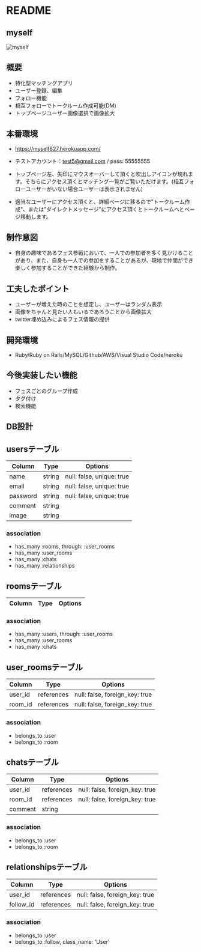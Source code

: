 # README

## myself
  ![myself](https://user-images.githubusercontent.com/67939220/91795805-99838800-ec59-11ea-89bb-0a25f994abc0.jpg)

## 概要
- 特化型マッチングアプリ
- ユーザー登録、編集
- フォロー機能
- 相互フォローでトークルーム作成可能(DM)
- トップページユーザー画像選択で画像拡大

## 本番環境
- https://myself827.herokuapp.com/
- テストアカウント：test5@gmail.com / pass: 55555555

- トップページ左、矢印にマウスオーバーして頂くと吹出しアイコンが現れます。そちらにアクセス頂くとマッチング一覧がご覧いただけます。(相互フォローユーザーがいない場合ユーザーは表示されません)
- 適当なユーザーにアクセス頂くと、詳細ページに移るので"トークルーム作成"、または"ダイレクトメッセージ"にアクセス頂くとトークルームへとページ移動します。

## 制作意図
- 自身の趣味であるフェス参戦において、一人での参加者を多く見かけることがあり、また、自身も一人での参加をすることがあるが、現地で仲間ができ楽しく参加することができた経験から制作。

## 工夫したポイント
- ユーザーが増えた時のことを想定し、ユーザーはランダム表示
- 画像をちゃんと見たい人もいるであろうことから画像拡大
- twitter埋め込みによるフェス情報の提供

## 開発環境
- Ruby/Ruby on Rails/MySQL/Github/AWS/Visual Studio Code/heroku

## 今後実装したい機能
- フェスごとのグループ作成
- タグ付け
- 検索機能

## DB設計

## usersテーブル

|Column|Type|Options|
|------|----|-------|
|name|string|null: false, unique: true|
|email|string|null: false, unique: true|
|password|string|null: false, unique: true|
|comment|string|
|image|string|

### association
- has_many :rooms, through: :user_rooms
- has_many :user_rooms
- has_many :chats
- has_many :relationships

## roomsテーブル

|Column|Type|Options|
|------|----|-------|

### association
- has_many :users, through: :user_rooms
- has_many :user_rooms
- has_many :chats

## user_roomsテーブル

|Column|Type|Options|
|------|----|-------|
|user_id|references|null: false, foreign_key: true|
|room_id|references|null: false, foreign_key: true|

### association
- belongs_to :user
- belongs_to :room

## chatsテーブル

|Column|Type|Options|
|------|----|-------|
|user_id|references|null: false, foreign_key: true|
|room_id|references|null: false, foreign_key: true|
|comment|string|

### association
- belongs_to :user
- belongs_to :room

## relationshipsテーブル

|Column|Type|Options|
|------|----|-------|
|user_id|references|null: false, foreign_key: true|
|follow_id|references|null: false, foreign_key: true|

### association
- belongs_to :user
- belongs_to :follow, class_name: 'User'